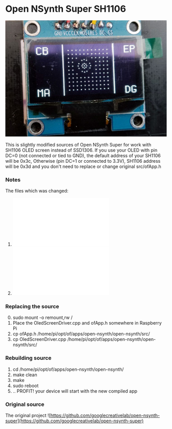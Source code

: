 # Open NSynth Super SH1106

![SH1106](sh1106.jpg)

This is slightly modified sources of Open NSynth Super for work with SH1106 OLED screen instead of SSD1306.
If you use your OLED with pin DC=0 (not connected or tied to GND), the default address of your SH1106 will be 0x3c,
Otherwise (pin DC=1 or connected to 3.3V), SH1106 address will be 0x3d and you don't need to replace or change original src/ofApp.h

### Notes
The files which was changed:
1. ![app/open-nsynth/src/OledScreenDriver.cpp](OledScreenDriver.cpp)
2. ![app/open-nsynth/src/ofApp.h](ofApp.h)

### Replacing the source

0. sudo mount -o remount,rw /
1. Place the OledScreenDriver.cpp and ofApp.h somewhere in Raspberry Pi 
2. cp ofApp.h /home/pi/opt/of/apps/open-nsynth/open-nsynth/src/
3. cp OledScreenDriver.cpp /home/pi/opt/of/apps/open-nsynth/open-nsynth/src/

### Rebuilding source

1. cd /home/pi/opt/of/apps/open-nsynth/open-nsynth/
2. make clean
3. make
4. sudo reboot
5. .. PROFIT! your device will start with the new compiled app 

### Original source
The original project ![https://github.com/googlecreativelab/open-nsynth-super](https://github.com/googlecreativelab/open-nsynth-super)
